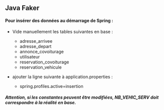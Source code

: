 ## Java Faker
#### Pour insérer des données au démarrage de Spring :
- Vide manuellement les tables suivantes en base :
  - adresse_arrivee
  - adresse_depart
  - annonce_covoiturage
  - utilisateur
  - reservation_covoiturage
  - reservation_vehicule

- ajouter la ligne suivante à application.properties :
  - spring.profiles.active=insertion

##### Attention, si les constantes peuvent être modifiées, NB_VEHIC_SERV doit correspondre à la réalité en base.